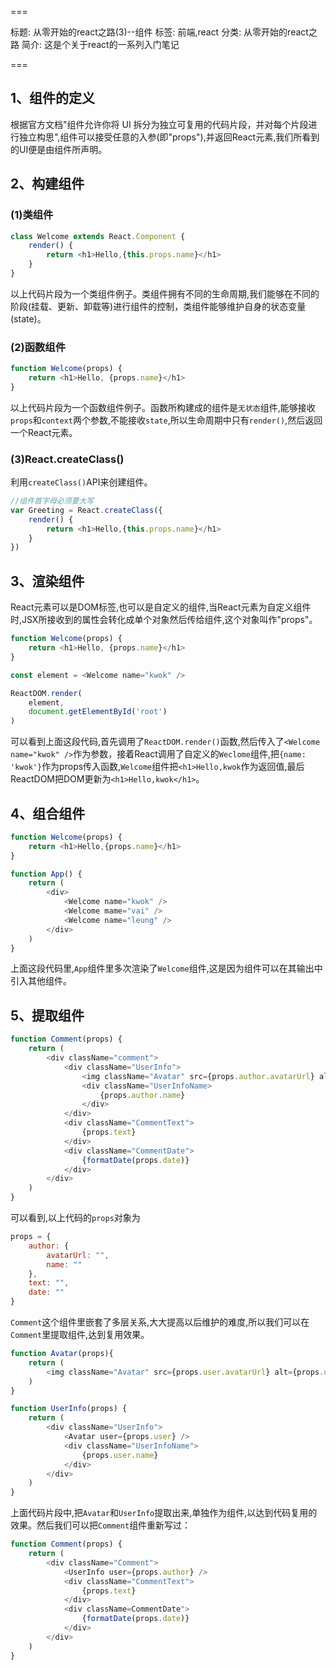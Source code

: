 ===

标题: 从零开始的react之路(3)--组件
标签: 前端,react
分类: 从零开始的react之路
简介: 这是个关于react的一系列入门笔记

===

## 1、组件的定义

根据官方文档"组件允许你将 UI 拆分为独立可复用的代码片段，并对每个片段进行独立构思",组件可以接受任意的入参(即"props"),并返回React元素,我们所看到的UI便是由组件所声明。

## 2、构建组件
### (1)类组件
```js
class Welcome extends React.Component {
	render() {
		return <h1>Hello,{this.props.name}</h1>
	}
}
```
以上代码片段为一个类组件例子。类组件拥有不同的生命周期,我们能够在不同的阶段(挂载、更新、卸载等)进行组件的控制，类组件能够维护自身的状态变量(state)。

### (2)函数组件
```js
function Welcome(props) {
	return <h1>Hello, {props.name}</h1>
}
```

以上代码片段为一个函数组件例子。函数所构建成的组件是`无状态`组件,能够接收`props`和`context`两个参数,不能接收`state`,所以生命周期中只有`render()`,然后返回一个React元素。

### (3)React.createClass()
利用`createClass()`API来创建组件。

```js
//组件首字母必须要大写
var Greeting = React.createClass({
	render() {
		return <h1>Hello,{this.props.name}</h1>
	}
})
```

## 3、渲染组件

React元素可以是DOM标签,也可以是自定义的组件,当React元素为自定义组件时,JSX所接收到的属性会转化成单个对象然后传给组件,这个对象叫作"props"。

```js
function Welcome(props) {
	return <h1>Hello, {props.name}</h1>
}

const element = <Welcome name="kwok" />

ReactDOM.render(
	element,
	document.getElementById('root')
)
```
可以看到上面这段代码,首先调用了`ReactDOM.render()`函数,然后传入了`<Welcome name="kwok" />`作为参数，接着React调用了自定义的`Weclome`组件,把`{name: 'kwok'}`作为props传入函数,`Welcome`组件把`<h1>Hello,kwok`</h1>作为返回值,最后ReactDOM把DOM更新为`<h1>Hello,kwok</h1>`。

## 4、组合组件
```js
function Welcome(props) {
	return <h1>Hello,{props.name}</h1>
}

function App() {
	return (
		<div>
			<Welcome name="kwok" />
			<Welcome mame="vai" />
			<Welcome name="leung" />
		</div>
	)
}
```

上面这段代码里,`App`组件里多次渲染了`Welcome`组件,这是因为组件可以在其输出中引入其他组件。

## 5、提取组件

```js
function Comment(props) {
	return (
		<div className="comment">
			<div className="UserInfo">
				<img className="Avatar" src={props.author.avatarUrl} alt={props.author.name} />
				<div className="UserInfoName>
					{props.author.name}
				</div>
			</div>
			<div className="CommentText">
				{props.text}
			</div>
			<div className="CommentDate">
				{formatDate(props.date)}
			</div>
		</div>
	)
}
```

可以看到,以上代码的`props`对象为

```js
props = {
	author: {
		avatarUrl: "",
		name: ""
	},
	text: "",
	date: ""
}
```

`Comment`这个组件里嵌套了多层关系,大大提高以后维护的难度,所以我们可以在`Comment`里提取组件,达到复用效果。

```js
function Avatar(props){
	return (
		<img className="Avatar" src={props.user.avatarUrl} alt={props.user.name} />
	)
}

function UserInfo(props) {
	return (
		<div className="UserInfo">
			<Avatar user={props.user} />
			<div className="UserInfoName">
				{props.user.name}
			</div>
		</div>
	)
}
```

上面代码片段中,把`Avatar`和`UserInfo`提取出来,单独作为组件,以达到代码复用的效果。然后我们可以把`Comment`组件重新写过：

```js
function Comment(props) {
	return (
		<div className="Comment">
			<UserInfo user={props.author} />
			<div className="CommentText">
				{props.text}
			</div>
			<div className=CommentDate">
				{formatDate(props.date)}
			</div>
		</div>
	)
}
```

